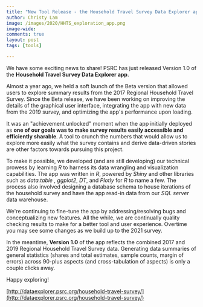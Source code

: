 ```yaml
---
title: "New Tool Release - the Household Travel Survey Data Explorer app"
author: Christy Lam
image: /images/2020/HHTS_exploration_app.png
image-wide:
comments: true
layout: post
tags: [tools]

---
```


We have some exciting news to share! PSRC has just released Version 1.0 of the **Household Travel Survey Data Explorer app**. 

Almost a year ago, we held a soft launch of the Beta version that allowed users to explore summary results from the 2017 Regional Household Travel Survey. Since the Beta release, we have been working on improving the details of the graphical user interface, integrating the app with new data from the 2019 survey, and optimizing the app's performance upon loading. 

It was an "achievement unlocked" moment when the app initially deployed as **one of our goals was to make survey results easily accessible and efficiently sharable**. A tool to crunch the numbers that would allow us to explore more easily what the survey contains and derive data-driven stories are other factors towards pursuing this project.

To make it possible, we developed (and are still developing) our technical prowess by learning *R* to harness its data wrangling and visualization capabilities. The app was written in *R*, powered by *Shiny* and other libraries such as *data.table* , *ggplot2*, *DT*, and *Plotly* for *R* to name a few. The process also involved designing a database schema to house iterations of the household survey and have the app read-in data from our *SQL server* data warehouse.


We're continuing to fine-tune the app by addressing/resolving bugs and conceptualizing new features. All the while, we are continually quality checking results to make for a better tool and user experience. Overtime you may see some changes as we build up to the 2021 survey. 


In the meantime, **Version 1.0** of the app reflects the combined 2017 and 2019 Regional Household Travel Survey data. Generating data summaries of general statistics (shares and total estimates, sample counts, margin of errors) across 90-plus aspects (and cross-tabulation of aspects) is only a couple clicks away.


Happy exploring!

[http://dataexplorer.psrc.org/household-travel-survey/](http://dataexplorer.psrc.org/household-travel-survey/)
 



